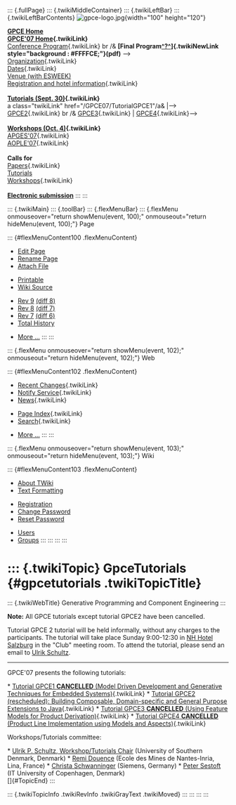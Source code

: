 ::: {.fullPage}
::: {.twikiMiddleContainer}
::: {.twikiLeftBar}
::: {.twikiLeftBarContents}
![gpce-logo.jpg](../pub/GPCE07/WebLeftBar/gpce-logo.jpg){width="100"
height="120"}

**[GPCE Home](http://www.gpce.org/)**\
**[GPCE\'07 Home](WebHome){.twikiLink}**\
[Conference Program](ConferenceProgram){.twikiLink} br /& **[Final
Program[^?^](/edit/GPCE07/PubGPCE07WebHomeGpceProgrampdf?topicparent=GPCE07.GpceTutorials)]{.twikiNewLink
style="background : #FFFFCE;"}(pdf)** \--\>\
[Organization](ConferenceOrganization){.twikiLink}\
[Dates](ImportantDates){.twikiLink}\
[Venue (with
ESWEEK)](http://www.ida.liu.se/conferences/codes/esweek/venue.shtml)\
[Registration and hotel
information](ConferenceRegistration){.twikiLink}\
\
**[Tutorials (Sept. 30)](GpceTutorials){.twikiLink}**\
a class=\"twikiLink\" href=\"/GPCE07/TutorialGPCE1\"/a& \|\--\>
[GPCE2](TutorialGPCE2){.twikiLink} br /&
[GPCE3](/GPCE07/TutorialGPCE3){.twikiLink} \|
[GPCE4](/GPCE07/TutorialGPCE4){.twikiLink}\--\>\
\
**[Workshops (Oct. 4)](GpceWorkshops){.twikiLink}**\
[APGES\'07](APGES07){.twikiLink}\
[AOPLE\'07](AOPLE07){.twikiLink}\
\
**Calls for**\
[Papers](CallForPapers){.twikiLink}\
[Tutorials](http://resource-aware.org/twiki/bin/view/GPCE07/CallForTutorials)\
[Workshops](CallForWorkshops){.twikiLink}\
\
**[Electronic
submission](http://www.easychair.org/conferences/?conf=GPCE07)**
:::
:::

::: {.twikiMain}
::: {.toolBar}
::: {.flexMenuBar}
::: {.flexMenu onmouseover="return showMenu(event, 100);" onmouseout="return hideMenu(event, 100);"}
Page

::: {#flexMenuContent100 .flexMenuContent}
-   [Edit
    Page](http://www.program-transformation.org/edit/GPCE07/GpceTutorials?t=1536828009)
-   [Rename
    Page](http://www.program-transformation.org/rename/GPCE07/GpceTutorials)
-   [Attach
    File](http://www.program-transformation.org/attach/GPCE07/GpceTutorials)

<!-- -->

-   [Printable](http://www.program-transformation.org/view/GPCE07/GpceTutorials?skin=print.pattern)
-   [Wiki
    Source](http://www.program-transformation.org/view/GPCE07/GpceTutorials?skin=text&raw=on&contenttype=text/plain)

<!-- -->

-   [Rev
    9](http://www.program-transformation.org/view/GPCE07/GpceTutorials?rev=1.9)
    [(diff 8)](http://www.program-transformation.org/rdiff/GPCE07/GpceTutorials?rev1=1.9&rev2=1.8)
-   [Rev
    8](http://www.program-transformation.org/view/GPCE07/GpceTutorials?rev=1.8)
    [(diff 7)](http://www.program-transformation.org/rdiff/GPCE07/GpceTutorials?rev1=1.8&rev2=1.7)
-   [Rev
    7](http://www.program-transformation.org/view/GPCE07/GpceTutorials?rev=1.7)
    [(diff 6)](http://www.program-transformation.org/rdiff/GPCE07/GpceTutorials?rev1=1.7&rev2=1.6)
-   [Total
    History](http://www.program-transformation.org/rdiff/GPCE07/GpceTutorials)

<!-- -->

-   [More
    \...](http://www.program-transformation.org/oops/GPCE07/GpceTutorials?template=oopsmore&param1=1.9&param2=1.9)
:::
:::

::: {.flexMenu onmouseover="return showMenu(event, 102);" onmouseout="return hideMenu(event, 102);"}
Web

::: {#flexMenuContent102 .flexMenuContent}
-   [Recent Changes](WebChanges){.twikiLink}
-   [Notify Service](WebNotify){.twikiLink}
-   [News](WebNews){.twikiLink}

<!-- -->

-   [Page Index](WebIndex){.twikiLink}
-   [Search](WebSearch){.twikiLink}

<!-- -->

-   [More
    \...](http://www.program-transformation.org/oops/GPCE07/GpceTutorials?template=oopsmore&param1=1.9&param2=1.9)
:::
:::

::: {.flexMenu onmouseover="return showMenu(event, 103);" onmouseout="return hideMenu(event, 103);"}
Wiki

::: {#flexMenuContent103 .flexMenuContent}
-   [About
    TWiki](http://www.program-transformation.org/view/TWiki/WebHome)
-   [Text
    Formatting](http://www.program-transformation.org/view/TWiki/TextFormattingRules)

<!-- -->

-   [Registration](http://www.program-transformation.org/view/TWiki/TWikiRegistration)
-   [Change
    Password](http://www.program-transformation.org/view/TWiki/ChangePassword)
-   [Reset
    Password](http://www.program-transformation.org/view/TWiki/ResetPassword)

<!-- -->

-   [Users](http://www.program-transformation.org/view/Main/TWikiUsers)
-   [Groups](http://www.program-transformation.org/view/Main/TWikiGroups)
:::
:::
:::
:::

::: {.twikiTopic}
GpceTutorials {#gpcetutorials .twikiTopicTitle}
=============

::: {.twikiWebTitle}
Generative Programming and Component Engineering
:::

**Note:** All GPCE tutorials except tutorial GPCE2 have been cancelled.

Tutorial GPCE 2 tutorial will be held informally, without any charges to
the participants. The tutorial will take place Sunday 9:00-12:30 in [NH
Hotel
Salzburg](http://www.nh-hotels.com/nh/en/hotels/austria/salzburg/nh-salzburg-city.html)
in the \"Club\" meeting room. To attend the tutorial, please send an
email to [Ulrik Schultz](mailto:ups@mmmi.sdu.dk).

------------------------------------------------------------------------

GPCE\'07 presents the following tutorials:

\* [Tutorial GPCE1 **CANCELLED** (Model Driven Development and
Generative Techniques for Embedded
Systems)](http://www.program-transformation.org/GPCE07/TutorialGPCE1){.twikiLink}
\* [Tutorial GPCE2 (rescheduled): Building Composable, Domain-specific
and General Purpose Extensions to Java](TutorialGPCE2){.twikiLink} \*
[Tutorial GPCE3 **CANCELLED** (Using Feature Models for Product
Derivation)](http://www.program-transformation.org/GPCE07/TutorialGPCE3){.twikiLink}
\* [Tutorial GPCE4 **CANCELLED** (Product Line Implementation using
Models and
Aspects)](http://www.program-transformation.org/GPCE07/TutorialGPCE4){.twikiLink}

Workshops/Tutorials committee:

\* [Ulrik P. Schultz, Workshop/Tutorials
Chair](http://www.mmmi.sdu.dk/~ups) (University of Southern Denmark,
Denmark) \* [Remi Douence](http://www.emn.fr/x-info/douence/) (Ecole des
Mines de Nantes-Inria, Lina, France) \* [Christa
Schwanninger](http://www.kircher-schwanninger.de/christa/) (Siemens,
Germany) \* [Peter Sestoft](http://www.dina.kvl.dk/~sestoft/) (IT
University of Copenhagen, Denmark)\
[]{#TopicEnd}
:::

::: {.twikiTopicInfo .twikiRevInfo .twikiGrayText .twikiMoved}
:::
:::
:::
:::
